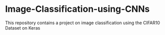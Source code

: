 # Image-Classification-using-CNNs
This repository contains a project on image classification using the CIFAR10 Dataset on Keras
